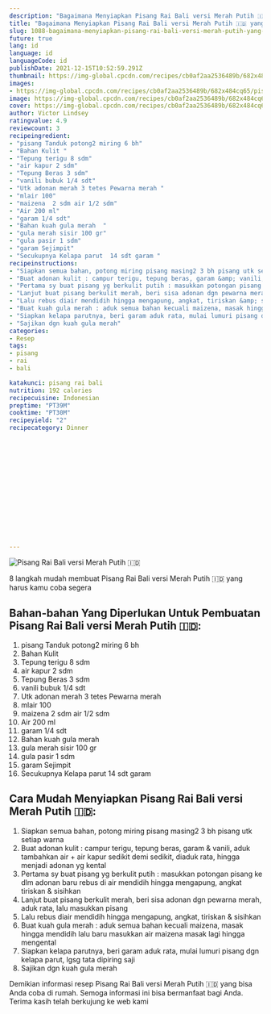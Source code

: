 ```yaml
---
description: "Bagaimana Menyiapkan Pisang Rai Bali versi Merah Putih 🇮🇩 yang Sempurna"
title: "Bagaimana Menyiapkan Pisang Rai Bali versi Merah Putih 🇮🇩 yang Sempurna"
slug: 1088-bagaimana-menyiapkan-pisang-rai-bali-versi-merah-putih-yang-sempurna
future: true
lang: id
language: id
languageCode: id
publishDate: 2021-12-15T10:52:59.291Z 
thumbnail: https://img-global.cpcdn.com/recipes/cb0af2aa2536489b/682x484cq65/pisang-rai-bali-versi-merah-putih-foto-resep-utama.webp
images:
- https://img-global.cpcdn.com/recipes/cb0af2aa2536489b/682x484cq65/pisang-rai-bali-versi-merah-putih-foto-resep-utama.webp
image: https://img-global.cpcdn.com/recipes/cb0af2aa2536489b/682x484cq65/pisang-rai-bali-versi-merah-putih-foto-resep-utama.webp
cover: https://img-global.cpcdn.com/recipes/cb0af2aa2536489b/682x484cq65/pisang-rai-bali-versi-merah-putih-foto-resep-utama.webp
author: Victor Lindsey
ratingvalue: 4.9
reviewcount: 3
recipeingredient:
- "pisang Tanduk potong2 miring 6 bh"
- "Bahan Kulit "
- "Tepung terigu 8 sdm"
- "air kapur 2 sdm"
- "Tepung Beras 3 sdm"
- "vanili bubuk 1/4 sdt"
- "Utk adonan merah 3 tetes Pewarna merah "
- "mlair 100"
- "maizena  2 sdm air 1/2 sdm"
- "Air 200 ml"
- "garam 1/4 sdt"
- "Bahan kuah gula merah  "
- "gula merah sisir 100 gr"
- "gula pasir 1 sdm"
- "garam Sejimpit"
- "Secukupnya Kelapa parut  14 sdt garam "
recipeinstructions:
- "Siapkan semua bahan, potong miring pisang masing2 3 bh pisang utk setiap warna"
- "Buat adonan kulit : campur terigu, tepung beras, garam &amp; vanili, aduk tambahkan air + air kapur sedikit demi sedikit, diaduk rata, hingga menjadi adonan yg kental"
- "Pertama sy buat pisang yg berkulit putih : masukkan potongan pisang ke dlm adonan baru rebus di air mendidih hingga mengapung, angkat tiriskan &amp; sisihkan"
- "Lanjut buat pisang berkulit merah, beri sisa adonan dgn pewarna merah, aduk rata, lalu masukkan pisang"
- "Lalu rebus diair mendidih hingga mengapung, angkat, tiriskan &amp; sisihkan"
- "Buat kuah gula merah : aduk semua bahan kecuali maizena, masak hingga mendidih lalu baru masukkan air maizena masak lagi hingga mengental"
- "Siapkan kelapa parutnya, beri garam aduk rata, mulai lumuri pisang dgn kelapa parut, lgsg tata dipiring saji"
- "Sajikan dgn kuah gula merah"
categories:
- Resep
tags:
- pisang
- rai
- bali

katakunci: pisang rai bali 
nutrition: 192 calories
recipecuisine: Indonesian
preptime: "PT39M"
cooktime: "PT30M"
recipeyield: "2"
recipecategory: Dinner


     
    
    
    
    
    
    
    
    
    
    
      
    
---
```



![Pisang Rai Bali versi Merah Putih 🇮🇩](https://img-global.cpcdn.com/recipes/cb0af2aa2536489b/682x484cq65/pisang-rai-bali-versi-merah-putih-foto-resep-utama.webp)

8 langkah mudah membuat  Pisang Rai Bali versi Merah Putih 🇮🇩 yang harus kamu coba segera

<!--inarticleads1-->

## Bahan-bahan Yang Diperlukan Untuk Pembuatan Pisang Rai Bali versi Merah Putih 🇮🇩:

1. pisang Tanduk potong2 miring 6 bh
1. Bahan Kulit 
1. Tepung terigu 8 sdm
1. air kapur 2 sdm
1. Tepung Beras 3 sdm
1. vanili bubuk 1/4 sdt
1. Utk adonan merah 3 tetes Pewarna merah 
1. mlair 100
1. maizena  2 sdm air 1/2 sdm
1. Air 200 ml
1. garam 1/4 sdt
1. Bahan kuah gula merah  
1. gula merah sisir 100 gr
1. gula pasir 1 sdm
1. garam Sejimpit
1. Secukupnya Kelapa parut  14 sdt garam 



<!--inarticleads2-->

## Cara Mudah Menyiapkan Pisang Rai Bali versi Merah Putih 🇮🇩:

1. Siapkan semua bahan, potong miring pisang masing2 3 bh pisang utk setiap warna
1. Buat adonan kulit : campur terigu, tepung beras, garam &amp; vanili, aduk tambahkan air + air kapur sedikit demi sedikit, diaduk rata, hingga menjadi adonan yg kental
1. Pertama sy buat pisang yg berkulit putih : masukkan potongan pisang ke dlm adonan baru rebus di air mendidih hingga mengapung, angkat tiriskan &amp; sisihkan
1. Lanjut buat pisang berkulit merah, beri sisa adonan dgn pewarna merah, aduk rata, lalu masukkan pisang
1. Lalu rebus diair mendidih hingga mengapung, angkat, tiriskan &amp; sisihkan
1. Buat kuah gula merah : aduk semua bahan kecuali maizena, masak hingga mendidih lalu baru masukkan air maizena masak lagi hingga mengental
1. Siapkan kelapa parutnya, beri garam aduk rata, mulai lumuri pisang dgn kelapa parut, lgsg tata dipiring saji
1. Sajikan dgn kuah gula merah




Demikian informasi  resep Pisang Rai Bali versi Merah Putih 🇮🇩   yang bisa Anda coba di rumah. Semoga informasi ini bisa bermanfaat bagi Anda. Terima kasih telah berkujung ke web kami
